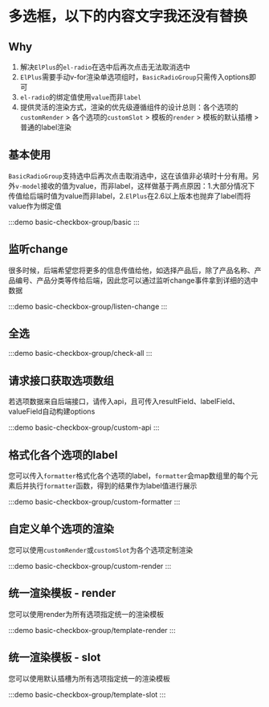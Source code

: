 # 多选框，以下的内容文字我还没有替换

## Why

1. 解决`ElPlus`的`el-radio`在选中后再次点击无法取消选中
2. `ElPlus`需要手动v-for渲染单选项组时，`BasicRadioGroup`只需传入options即可
3. `el-radio`的绑定值使用`value`而非`label`
4. 提供灵活的渲染方式，渲染的优先级遵循组件的设计总则：各个选项的`customRender` > 各个选项的`customSlot` > 模板的`render` > 模板的默认插槽 > 普通的label渲染

## 基本使用

`BasicRadioGroup`支持选中后再次点击取消选中，这在该值非必填时十分有用。另外`v-model`接收的值为value，而非label，这样做基于两点原因：1.大部分情况下传值给后端时值为value而非label，2.`ElPlus`在2.6以上版本也抛弃了label而将value作为绑定值

:::demo
basic-checkbox-group/basic
:::

## 监听change

很多时候，后端希望您将更多的信息传值给他，如选择产品后，除了产品名称、产品编号、产品分类等传给后端，因此您可以通过监听change事件拿到详细的选中数据

:::demo
basic-checkbox-group/listen-change
:::

## 全选

:::demo
basic-checkbox-group/check-all
:::

## 请求接口获取选项数组

若选项数据来自后端接口，请传入api，且可传入resultField、labelField、valueField自动构建options

:::demo
basic-checkbox-group/custom-api
:::

## 格式化各个选项的label

您可以传入`formatter`格式化各个选项的label，`formatter`会map数组里的每个元素后并执行`formatter`函数，得到的结果作为label值进行展示

:::demo
basic-checkbox-group/custom-formatter
:::

## 自定义单个选项的渲染

您可以使用`customRender`或`customSlot`为各个选项定制渲染

:::demo
basic-checkbox-group/custom-render
:::

## 统一渲染模板 - render

您可以使用render为所有选项指定统一的渲染模板

:::demo
basic-checkbox-group/template-render
:::

## 统一渲染模板 - slot

您可以使用默认插槽为所有选项指定统一的渲染模板

:::demo
basic-checkbox-group/template-slot
:::

